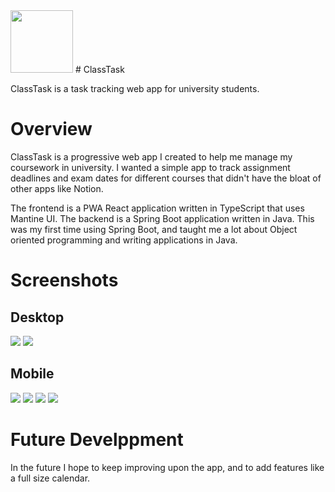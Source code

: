 <img src="/client/public/logo.png" width="100">
# ClassTask

ClassTask is a task tracking web app for university students.

# Overview
ClassTask is a progressive web app I created to help me manage my coursework in university. I wanted a simple app to track assignment deadlines and
exam dates for different courses that didn't have the bloat of other apps like Notion.

The frontend is a PWA React application written in TypeScript that uses Mantine UI. The backend is a Spring Boot application
written in Java. This was my first time using Spring Boot, and taught me a lot about Object oriented programming and writing
applications in Java.

# Screenshots
## Desktop
![](/screenshots/desktop-1.png)
![](/screenshots/desktop-2.png)

## Mobile
![](/screenshots/mobile-1.PNG)
![](/screenshots/mobile-2.PNG)
![](/screenshots/mobile-3.PNG)
![](/screenshots/mobile-4.PNG)

# Future Develppment
In the future I hope to keep improving upon the app, and to add features like a full size calendar.